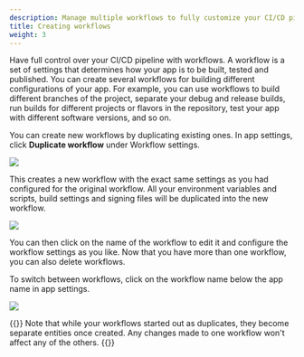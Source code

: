 ```yaml
---
description: Manage multiple workflows to fully customize your CI/CD pipeline
title: Creating workflows
weight: 3
---
```


Have full control over your CI/CD pipeline with workflows. A workflow is a set of settings that determines how your app is to be built, tested and published. You can create several workflows for building different configurations of your app. For example, you can use workflows to build different branches of the project, separate your debug and release builds, run builds for different projects or flavors in the repository, test your app with different software versions, and so on.

You can create new workflows by duplicating existing ones. In app settings, click **Duplicate workflow** under Workflow settings.

![](../uploads/duplicate_ed.png)

This creates a new workflow with the exact same settings as you had configured for the original workflow. All your environment variables and scripts, build settings and signing files will be duplicated into the new workflow.

![](../uploads/duplicate_created.PNG)

You can then click on the name of the workflow to edit it and configure the workflow settings as you like. Now that you have more than one workflow, you can also delete workflows.

To switch between workflows, click on the workflow name below the app name in app settings.

![](../uploads/select_workflow_ed.png)

{{<notebox>}}
Note that while your workflows started out as duplicates, they become separate entities once created. Any changes made to one workflow won't affect any of the others.
{{</notebox>}}
